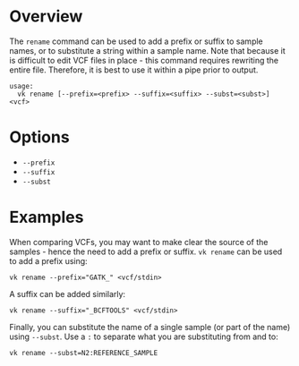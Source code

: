 # Overview

The `rename` command can be used to add a prefix or suffix to sample names, or to substitute a string within a sample name. Note that because it is difficult to edit VCF files in place - this command requires rewriting the entire file. Therefore, it is best to use it within a pipe prior to output.

```
usage:
  vk rename [--prefix=<prefix> --suffix=<suffix> --subst=<subst>] <vcf>
```

# Options

* `--prefix`
* `--suffix`
* `--subst`

# Examples

When comparing VCFs, you may want to make clear the source of the samples - hence the need to add a prefix or suffix. `vk rename` can be used to add a prefix using:

```
vk rename --prefix="GATK_" <vcf/stdin>
```

A suffix can be added similarly:

```
vk rename --suffix="_BCFTOOLS" <vcf/stdin>
```

Finally, you can substitute the name of a single sample (or part of the name) using `--subst`. Use a `:` to separate what you are substituting from and to:

```
vk rename --subst=N2:REFERENCE_SAMPLE
```
